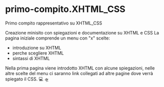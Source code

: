 # primo-compito.XHTML_CSS
Primo compito rappresentativo su XHTML_CSS

Creazione minisito con spiegazioni e documentazione su XHTML e CSS
La pagina iniziale comprende un menu con "x" scelte:
- introduzione su XHTML
- perche scegliere XHTML
- sintassi di XHTML

Nella prima pagina viene introdotto XHTML con alcune spiegazioni, nelle altre scelte del menu ci saranno link collegati ad altre pagine dove verrà spiegato il CSS.
💻 🛸

